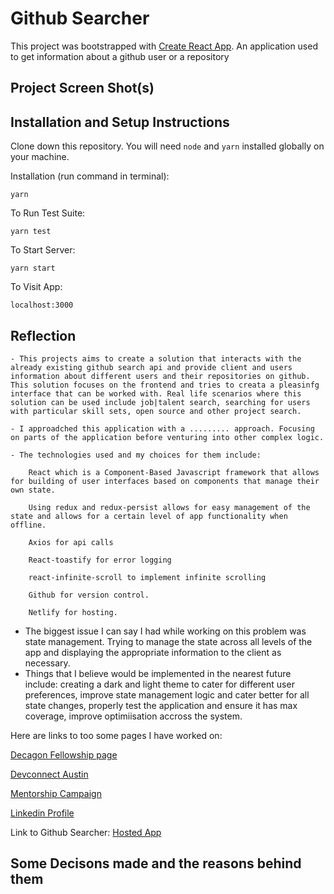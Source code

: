 
# Github Searcher

This project was bootstrapped with [Create React App](https://github.com/facebook/create-react-app). An application used to get information about a github user or a repository

## Project Screen Shot(s)


## Installation and Setup Instructions

Clone down this repository. You will need `node` and `yarn` installed globally on your machine.  

Installation (run command in terminal):

`yarn`  

To Run Test Suite:  

`yarn test`  

To Start Server:

`yarn start`  

To Visit App:

`localhost:3000`  

## Reflection

    - This projects aims to create a solution that interacts with the already existing github search api and provide client and users information about different users and their repositories on github. This solution focuses on the frontend and tries to creata a pleasinfg interface that can be worked with. Real life scenarios where this solution can be used include job|talent search, searching for users with particular skill sets, open source and other project search. 

    - I approadched this application with a ......... approach. Focusing on parts of the application before venturing into other complex logic. 

    - The technologies used and my choices for them include: 

        React which is a Component-Based Javascript framework that allows for building of user interfaces based on components that manage their own state. 
        
        Using redux and redux-persist allows for easy management of the state and allows for a certain level of app functionality when offline.

        Axios for api calls

        React-toastify for error logging

        react-infinite-scroll to implement infinite scrolling

        Github for version control.

        Netlify for hosting.


  - The biggest issue I can say I had while working on this problem was state management. Trying to manage the state across all levels of the app and displaying the appropriate information to the client as necessary.
  - Things that I believe would be implemented in the nearest future include: creating a dark and light theme to cater for different user preferences, improve state management logic and cater better for all state changes, properly test the application and ensure it has max coverage, improve optimiisation accross the system.

  Here are links to too some pages I have worked on:

  [Decagon Fellowship page](https://decagonhq.com/fellowship/)

  [Devconnect Austin](https://decagonhq.com/devconnectaustin/)

[Mentorship Campaign](https://decagonhq.com/devconnectaustinmentor/)

[Linkedin Profile](https://www.linkedin.com/in/eze-francisca/)

Link to Github Searcher: [Hosted App](https://unruffled-wiles-c754ee.netlify.app/)



## Some Decisons made and the reasons behind them
